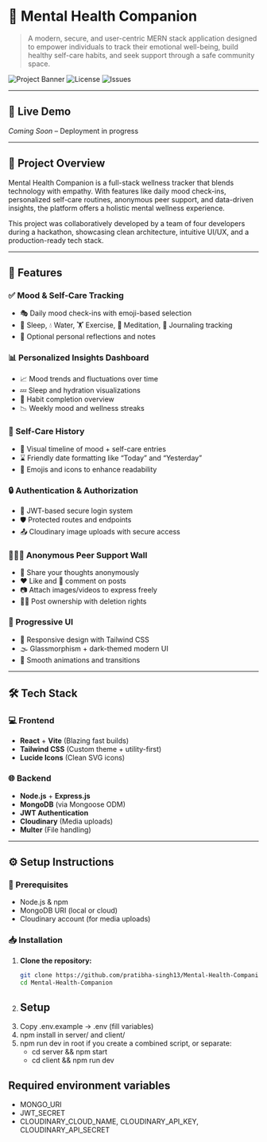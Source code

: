 # 🧠 Mental Health Companion

> A modern, secure, and user-centric MERN stack application designed to empower individuals to track their emotional well-being, build healthy self-care habits, and seek support through a safe community space.

![Project Banner](https://img.shields.io/badge/Made%20with-MERN-blueviolet?style=for-the-badge)
![License](https://img.shields.io/github/license/pratibha-singh13/Mental-Health-Companion?style=flat-square)
![Issues](https://img.shields.io/github/issues/pratibha-singh13/Mental-Health-Companion?style=flat-square)

---

## 🚀 Live Demo
*Coming Soon* – Deployment in progress

---

## 📌 Project Overview

Mental Health Companion is a full-stack wellness tracker that blends technology with empathy. With features like daily mood check-ins, personalized self-care routines, anonymous peer support, and data-driven insights, the platform offers a holistic mental wellness experience.

This project was collaboratively developed by a team of four developers during a hackathon, showcasing clean architecture, intuitive UI/UX, and a production-ready tech stack.

---

## 🧩 Features

### ✅ Mood & Self-Care Tracking
- 🎭 Daily mood check-ins with emoji-based selection
- 🛌 Sleep, 💧 Water, 🏋️ Exercise, 🧘 Meditation, 📓 Journaling tracking
- 📝 Optional personal reflections and notes

### 📊 Personalized Insights Dashboard
- 📈 Mood trends and fluctuations over time
- 💤 Sleep and hydration visualizations
- 🎯 Habit completion overview
- 📉 Weekly mood and wellness streaks

### 🧾 Self-Care History
- 📆 Visual timeline of mood + self-care entries
- ⌛ Friendly date formatting like “Today” and “Yesterday”
- 🎨 Emojis and icons to enhance readability

### 🔒 Authentication & Authorization
- 🔐 JWT-based secure login system
- 🛡️ Protected routes and endpoints
- 📤 Cloudinary image uploads with secure access

### 🧑‍🤝‍🧑 Anonymous Peer Support Wall
- 📝 Share your thoughts anonymously
- ❤️ Like and 💬 comment on posts
- 📷 Attach images/videos to express freely
- 🧑‍💻 Post ownership with deletion rights

### 📱 Progressive UI
- 🎨 Responsive design with Tailwind CSS
- 🌫️ Glassmorphism + dark-themed modern UI
- 🚀 Smooth animations and transitions

---

## 🛠️ Tech Stack

### 💻 Frontend
- **React** + **Vite** (Blazing fast builds)
- **Tailwind CSS** (Custom theme + utility-first)
- **Lucide Icons** (Clean SVG icons)

### 🌐 Backend
- **Node.js** + **Express.js**
- **MongoDB** (via Mongoose ODM)
- **JWT Authentication**
- **Cloudinary** (Media uploads)
- **Multer** (File handling)

---

## ⚙️ Setup Instructions

### 🔧 Prerequisites
- Node.js & npm
- MongoDB URI (local or cloud)
- Cloudinary account (for media uploads)

### 📥 Installation

1. **Clone the repository:**
   ```bash
   git clone https://github.com/pratibha-singh13/Mental-Health-Companion.git
   cd Mental-Health-Companion
2. ## Setup
1. Copy .env.example → .env (fill variables)
2. npm install in server/ and client/
3. npm run dev in root if you create a combined script, or separate:
   - cd server && npm start
   - cd client && npm run dev

## Required environment variables
- MONGO_URI
- JWT_SECRET
- CLOUDINARY_CLOUD_NAME, CLOUDINARY_API_KEY, CLOUDINARY_API_SECRET